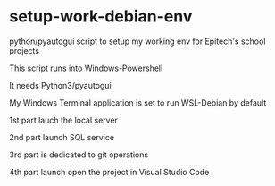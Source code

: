 # setup-work-debian-env
python/pyautogui script to setup my working env for Epitech's school projects

This script runs into Windows-Powershell

It needs Python3/pyautogui

My Windows Terminal application is set to run WSL-Debian by default

1st part lauch the local server 

2nd part launch SQL service

3rd part is dedicated to git operations

4th part launch open the project in Visual Studio Code
